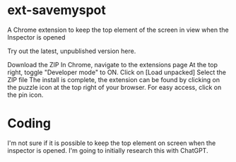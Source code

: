 # ext-savemyspot

A Chrome extension to keep the top element of the screen in view when the Inspector is opened

Try out the latest, unpublished version here.

Download the ZIP
In Chrome, navigate to the extensions page
At the top right, toggle "Developer mode" to ON.
Click on [Load unpacked]
Select the ZIP file
The install is complete, the extension can be found by clicking on the puzzle icon at the top right of your browser. For easy access, click on the pin icon.

# Coding

I'm not sure if it is possible to keep the top element on screen when the inspector is opened. I'm going to initially research this with ChatGPT.
